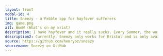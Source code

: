 ```yaml
---
layout: front
modal-id: 4
title: Sneezy - a Pebble app for hayfever sufferers
img: game.png
alt: WomW (What's on my wrist)
description: I have hayfever and it really sucks. Every Summer, the world bursts into beautiful technicolour, the sun comes out, and my head swells up to three times its normal size. To prevent nasty surprises, I wrote Sneezy, a (currently) personal Pebble watch app to grab the pollen count via <a href="https://market.mashape.com/pollencheck/pollencheck" target="_blank">PollenCheck API</a> and allow me to check whether the count over the next three days is going to be high or not. If it is, then I know to dose up on antihistamine and avoid outdoor activity.
description2: Currently, Sneezy only works for Bristol and is only available to me. Ahead of this Summer, I have plans to extend Sneezy's functionality to check user-determined locations and integrate with Pebble's latest Timeline feature to provide more up-to-date alerts on fellow sufferers' wrists.
source: https://github.com/henryoz/sneezy
sourcename: Sneezy on GitHub
---
```

